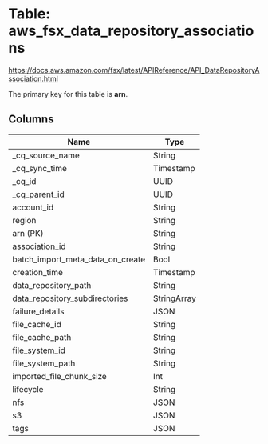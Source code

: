 # Table: aws_fsx_data_repository_associations

https://docs.aws.amazon.com/fsx/latest/APIReference/API_DataRepositoryAssociation.html

The primary key for this table is **arn**.


## Columns
| Name          | Type          |
| ------------- | ------------- |
|_cq_source_name|String|
|_cq_sync_time|Timestamp|
|_cq_id|UUID|
|_cq_parent_id|UUID|
|account_id|String|
|region|String|
|arn (PK)|String|
|association_id|String|
|batch_import_meta_data_on_create|Bool|
|creation_time|Timestamp|
|data_repository_path|String|
|data_repository_subdirectories|StringArray|
|failure_details|JSON|
|file_cache_id|String|
|file_cache_path|String|
|file_system_id|String|
|file_system_path|String|
|imported_file_chunk_size|Int|
|lifecycle|String|
|nfs|JSON|
|s3|JSON|
|tags|JSON|